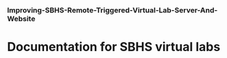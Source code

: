 ### Improving-SBHS-Remote-Triggered-Virtual-Lab-Server-And-Website
Documentation for SBHS virtual labs
===================================
